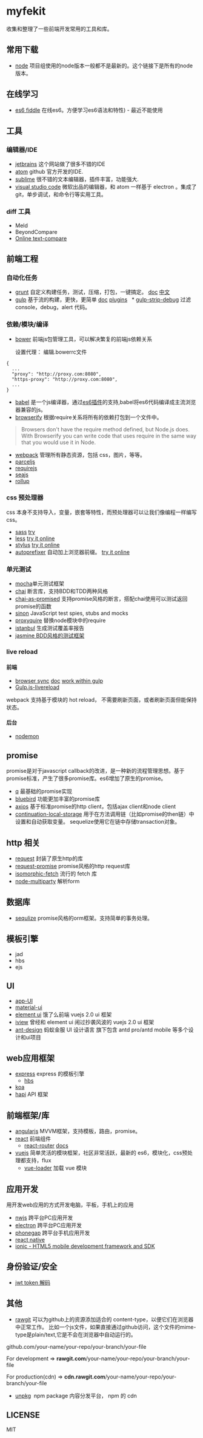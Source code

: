 # myfekit
收集和整理了一些前端开发常用的工具和库。

## 常用下载
* [node](https://nodejs.org/dist/) 项目组使用的node版本一般都不是最新的。这个链接下是所有的node版本。

## 在线学习
* [es6 fiddle](http://www.es6fiddle.net/) 在线es6。方便学习es6语法和特性) - 最近不能使用

## 工具

### 编辑器/IDE

* [jetbrains](http://www.jetbrains.com/) 这个网站做了很多不错的IDE
* [atom](https://github.com/atom/atom) github 官方开发的IDE.
* [sublime](https://www.sublimetext.com/) 很不错的文本编辑器，插件丰富，功能强大.
* [visual studio code](https://code.visualstudio.com/) 微软出品的编辑器，和 atom 一样基于 electron 。集成了 git，单步调试，和命令行等实用工具。

### diff 工具
* Meld
* BeyondCompare
* [Online text-compare](https://text-compare.com/)


## 前端工程
### 自动化任务
* [grunt](https://github.com/gruntjs/grunt) 自定义构建任务，测试，压缩，打包，一键搞定。
  [doc](http://gruntjs.com/)
  [中文](http://www.gruntjs.net/getting-started)
* [gulp](https://github.com/gulpjs/gulp) 基于流的构建，更快，更简单 
   [doc](https://github.com/gulpjs/gulp/tree/master/docs)
   [plugins](http://gulpjs.com/plugins/)
   * [gulp-strip-debug](https://github.com/sindresorhus/gulp-strip-debug) 过滤 console，debug，alert 代码。
   
### 依赖/模块/编译
* [bower](https://github.com/bower/bower) 前端js包管理工具，可以解决繁复的前端js依赖关系
   
   设置代理：
   编辑.bowerrc文件
```
{
  ...
  "proxy": "http://proxy.com:8080",
  "https-proxy": "http://proxy.com:8080",
  ...
}
```
*  [babel](http://babeljs.io/) 是一个js编译器，通过[es6插件](http://babeljs.io/docs/plugins/preset-es2015/)的支持,babel将es6代码编译成主流浏览器兼容的js。
* [browserify](http://browserify.org/) 根据require关系将所有的依赖打包到一个文件中。

>Browsers don't have the require method defined, but Node.js does. With Browserify you can write code that uses require in the same way that you would use it in Node.

* [webpack](http://webpack.github.io/) 管理所有静态资源，包括 css，图片，等等。
* [parceljs](https://parceljs.org/)
* [requirejs](http://www.requirejs.org/)
* [seajs](http://seajs.org/docs/)
* [rollup](https://rollupjs.org/zh) 

### css 预处理器
css 本身不支持导入，变量，嵌套等特性，而预处理器可以让我们像编程一样编写css。
* [sass](https://github.com/sass/node-sass)  [try](http://sassmeister.com/)
* [less](http://lesscss.org/) [try it online](http://less2css.org/)
* [stylus](http://stylus-lang.com/)  [try it online](http://stylus-lang.com/try.html)
* [autoprefixer](https://github.com/postcss/autoprefixer) 自动加上浏览器前缀。  [try it online](http://autoprefixer.github.io/)

### 单元测试

* [mocha](https://github.com/mochajs/mocha)单元测试框架
* [chai](https://github.com/chaijs/chai) 断言库，支持BDD和TDD两种风格
* [chai-as-promised](https://github.com/domenic/chai-as-promised) 支持promise风格的断言，搭配chai使用可以测试返回promise的函数
* [sinon](https://github.com/sinonjs/sinon) JavaScript test spies, stubs and mocks
* [proxyquire](https://github.com/thlorenz/proxyquire) 替换node模块中的require
* [istanbul](https://github.com/gotwarlost/istanbul) 生成测试覆盖率报告
* [jasmine BDD风格的测试框架](http://jasmine.github.io/edge/introduction.html)


### live reload

#### 前端

* [browser sync](https://www.browsersync.io/) 
  [doc](https://www.browsersync.io/docs/)
  [work within gulp](https://www.browsersync.io/docs/gulp/)
* [Gulp.js-livereload](https://cnodejs.org/topic/53427d16dc556e3b3901861e)

webpack 支持基于模块的 hot reload， 不需要刷新页面，或者刷新页面但能保持状态。

#### 后台
* [nodemon](https://github.com/remy/nodemon)

## promise
promise是对于javascript callback的改进，是一种新的流程管理思想。基于promise标准，产生了很多promise库。es6增加了原生的promise。
* [q](https://github.com/kriskowal/q) 最基础的promise实现
* [bluebird](https://github.com/petkaantonov/bluebird) 功能更加丰富的promise库
* [axios](https://github.com/mzabriskie/axios) 基于标准promise的http client，包括ajax client和node client
* [continuation-local-storage](https://www.npmjs.com/package/continuation-local-storage) 用于在方法调用链（比如promise的then链）中设置和自动获取变量。 sequelize使用它在链中存储transaction对象。

## http 相关
* [request](https://github.com/request/request) 封装了原生http的库
* [request-promise](https://github.com/request/request-promise) promise风格的http request库
* [isomorphic-fetch](https://github.com/matthew-andrews/isomorphic-fetch) 流行的 fetch 库
* [node-multiparty](https://github.com/andrewrk/node-multiparty) 解析form

## 数据库
* [sequlize](https://github.com/sequelize/sequelize) promise风格的orm框架。支持简单的事务处理。

## 模板引擎
* jad
* hbs
* ejs

## UI
* [app-UI](https://github.com/triceam/app-UI)
* [material-ui](http://www.material-ui.com/)
* [element ui](https://github.com/ElemeFE/element) 饿了么前端 vuejs 2.0 ui 框架
* [iview](https://github.com/iview/iview) 曾经和 element ui 闹过抄袭风波的 vuejs 2.0 ui 框架
* [ant-design](https://github.com/ant-design) 蚂蚁金服 UI 设计语言
  旗下包含 antd pro/antd mobile 等多个设计和ui项目


## web应用框架

* [express](https://github.com/strongloop/express)
  express 的模板引擎
  * [hbs](https://github.com/barc/express-hbs)
* [koa](https://github.com/koajs/koa)
* [hapi](https://github.com/hapijs/hapi) API 框架
## 前端框架/库

* [angularjs](https://github.com/angular/angular) MVVM框架，支持模板，路由，promise。
* [react](https://github.com/facebook/react) 前端组件
  * [react-router](https://github.com/rackt/react-router) [docs](https://github.com/rackt/react-router/tree/latest/docs)
* [vuejs](http://cn.vuejs.org/) 简单灵活的模块框架，社区非常活跃，最新的 es6，模块化，css预处理都支持，flux
  * [vue-loader](http://vue-loader.vuejs.org/en/) 加载 vue 模块

## 应用开发
用开发web应用的方式开发电脑，平板，手机上的应用
* [nwjs](https://github.com/nwjs/nw.js) 跨平台PC应用开发
* [electron](https://github.com/atom/electron) 跨平台PC应用开发
* [phonegap](https://github.com/sintaxi/phonegap) 跨平台手机应用开发
* [react native](https://github.com/facebook/react-native)
* [ionic - HTML5 mobile development framework and SDK](https://github.com/driftyco/ionic)

## 身份验证/安全
* [jwt token 解码](https://jwt.io/)

## 其他
* [rawgit](http://rawgit.com/) 可以为github上的资源添加适合的 content-type，以便它们在浏览器中正常工作。
  比如一个js文件，如果直接通过github访问，这个文件的mime-type是plain/text,它是不会在浏览器中自动运行的。
 
github.com/your-name/your-repo/your-branch/your-file 

  For development => **rawgit.com**/your-name/your-repo/your-branch/your-file
  
  For production(cdn) =>  **cdn.rawgit.com**/your-name/your-repo/your-branch/your-file
  
* [unpkg](https://unpkg.com/#/)
  npm package 内容分发平台， npm 的 cdn
## LICENSE

MIT






